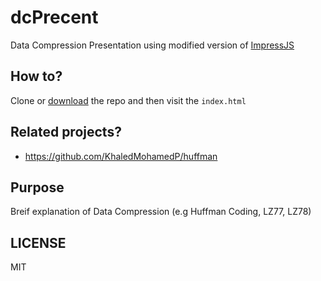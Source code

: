 # dcPrecent
Data Compression Presentation using modified version of [ImpressJS](https://github.com/impress/impress.js/tree/master)

## How to?
Clone or [download](https://github.com/KhaledMohamedP/dcPrecent/archive/master.zip) the repo and then visit the `index.html`

## Related projects?
- https://github.com/KhaledMohamedP/huffman

## Purpose 
Breif explanation of Data Compression (e.g Huffman Coding, LZ77, LZ78) 

## LICENSE 
MIT
